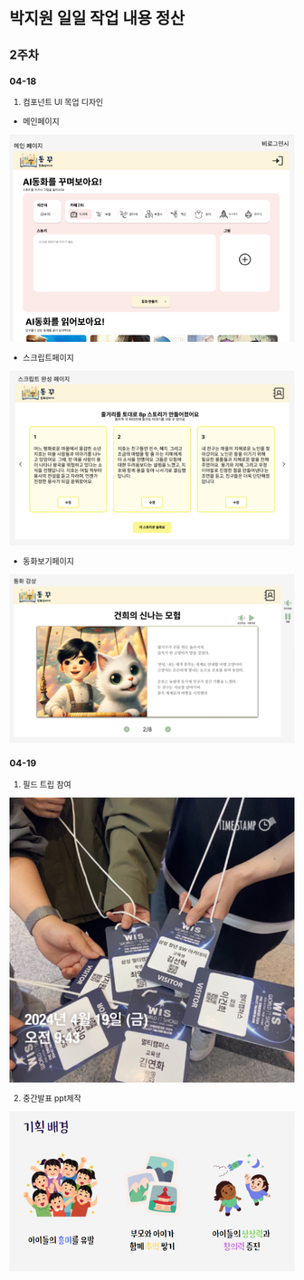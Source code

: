 # 박지원 일일 작업 내용 정산

## 2주차

### 04-18

1. 컴포넌트 UI 목업 디자인

- 메인페이지

![figmaimage.png](./figmaimage.png)


- 스크립트페이지

![scriptimage.png](./scriptimage.png)

- 동화보기페이지

![bookimage.png](./bookimage.png)


### 04-19

1. 필드 트립 참여

![fieldtripimage.png](./fieldtripimage.png)

2. 중간발표 ppt제작

![pptimage.png](./pptimage.png)
